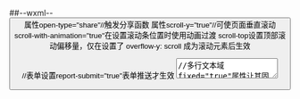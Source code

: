 ##--wxml--
<button>属性open-type="share"//触发分享函数
<scroll-view>属性scroll-y="true"//可使页面垂直滚动
scroll-with-animation="true"在设置滚动条位置时使用动画过渡
  scroll-top设置顶部滚动偏移量，仅在设置了 overflow-y: scroll 成为滚动元素后生效
<form>//表单设置report-submit="true"表单推送才生效
<textarea/>//多行文本域fixed="true"属性让其固定
<isLyricShow>可滚动视图区域,放歌词
if (!wx.cloud)是否使用云开发
traceUser: true记录访问过的用户
this.globalData = {}全局的属性或者方法
"sitemapLocation": "sitemap.json"小程序的内部搜索
"miniprogramRoot": "miniprogram/"前端代码
	"cloudfunctionRoot": "cloudfunctions/"云服务代码
  wx.cloud.callFunction({})调用云函数
  #--swiper属性
  indicator-dots="true"轮播图小点点
  autoplay="true"轮播图是否自动播放 
  interval="2000"多久切换一次 duration="1000"花费时长多久
  #--image属性
  mode="widthFix"宽度不变,高度自动变化;aspectFill短边正常显示长边减掉
  #--JS---
  Math.ceil//计算得到结果向上取整
  send//订阅消息,模板字符串推送,需在 config.json 中配置 subscribeMessage.send API 的权限
  triggerEvent//触发自定义事件处理函数
  wx.getSetting;//是否授权wx.getUserInfo;//获取用户信息
  where(关键字||条件)指定查询条件，返回带新查询条件的新的集合引用
  db.RegExp({//云函数数据库模糊搜索
          regexp:keyword,//关键字
          options:'i'//不分大小写
        })
  getCurrentPages()取到当前小程序中的界面
  RegExp.$1指的是与正则表达式匹配的第一个子匹配(.$1标志)字符串
  replace() 方法用于在字符串中用一些字符替换另一些字符，或替换一个与正则表达式匹配的子串
  test() 方法用于检测一个字符串是否匹配某个模式
  JavaScript中可以在某个元素前使用  '+'  号，这个操作是将该元素转换成Number类型，如果转换失败，那么将得到 NaN
  new Date()//可以获取当前时间并接受所给予的时间变量以时间对象的形式打印出来
  wx.navigateBack()//关闭当前页面，返回上一页面或多级页面。可通过 getCurrentPages 获取当前的页面栈，决定需要返回几层
  trim() 方法用于删除字符串的头尾空格
  exec() 方法用于检索字符串中的正则表达式的匹配
  Date.now()//返回1970年到现在的毫秒数
  wx.chooseImage()//从本地相册选择图片或使用相机拍照
  wx.cloud.uploadFile()//将本地资源上传至云存储空间
  previewImage()图片预览
  splice(开始位置,长度)//删除数组里面的元素
  *this //会校正带有 key 的组件，框架会确保他们被重新排序，而不是重新创建，以确保使组件保持自身的状态，并且提高列表渲染时的效率。
  auto-focus//自动获取焦点bindfocus//获取焦点bindblur//失去焦点
  open-type="getUserInfo"按钮的开放能力//获取当前用户的数据信息  bindgetuserinfo="自定义函数"//事件处理函数
  pageLifetimes://组件所在页面的生命周期lifetimes://组件生命周期

  
  match()查找相同的字符(通常和正则一起使用)方法可在字符串内检索指定的值，或找到一个或多个正则表达式的匹配,它返回指定的值，
  forEach() 方法用于调用数组的每个元素，并将元素传递给回调函数。
  observers:{}监听函数
  parseFloat() 函数可解析一个字符串，并返回一个浮点数。
  promise.all()所有完成之后
  promise.race()有的完成了之后 
  [...'hello']// [ "h", "e", "l", "l", "o" ]扩展运算符还可以将字符串转为真正的数组。
  对象中的扩展运算符(...)用于取出参数对象中的所有可遍历属性，拷贝到当前对象之中
  .count()返回的是对象有->属性   .total记录条数
  #--
  从第几条开始取.skip()指定查询返回结果时从指定序列后的结果开始返回，常用于分页
  .limit(...)取的条数，数量上限
  reduce('初始值','当前元素')对象实例，计算数组元素相加后的总和，说白了就是累加器。
  orderBy('属性名','desc')指定查询排序条件
  #--json
  multipleSlots: true// 启用多个插槽
  "enablePullDownRefresh":true打开下拉 wx.stopPullDownRefresh()//停止下拉动画
#--css
flex-direction: row;默认值。灵活的项目将水平显示，正如一个行一样
:nth-child(3n)//选中3的倍数的元素
flex-wrap: wrap;规定灵活的项目在必要的时候拆行或拆列。
externalClasses[]子组件接收外部样式类
 justify-content:center项目位于容器的中心
 align-items:center;居中对齐弹性盒的各项元素
 filter blur(px)给图像设置高斯模糊
  box-sizing: border-box;对元素指定宽度和高度包括了 padding 和 border 
   align-items: center;居中对齐弹性盒的各项
   font-weight:文本的粗细
   flex-grow 属性用于设置或检索弹性盒子的扩展比率 需加width:0
  (overflow: hidden;
  text-overflow: ellipsis;
  white-space: nowrap;)这三个配套使用显示...
  transform:translate(x,y)括号里的值为百分数时，会以目前元素本身的宽高做参考，比如，目前元素本身的宽为100px，高为50px， 那填(50%,50%)，则表示就是向右移动50px、向下移动25px（正百分数），添加负号（负百分数）就是向着相反的方向移动，即左、上
#--自定义属性
data-自定义名称---->在currentTarget.dataset.自定义名称
wx.setStorageSync(唯一标识,数据)把数据存储到本地wx.getStorageSync(唯一标识)
wx.setNavigationBarTitle()导航标题
background-size中的cover会缩放至图片能够铺满整个容器，而contain则是图片会缩放至整个图片都能显示完全，但是容易可能会有留白
transform: rotate(-30deg);设置旋转
transform-origin:99% 99%;设置旋转元素的基点位置
transition:(参数一动画属性如transform,参数二几秒内完成,参数三动画样式)//动画过滤
animation-play-state: paused;让动画暂停在那一刻停下
flex:1;让弹性盒模型元素都有相同的长度，且忽略它们内部的内容
flex: 1;/*搜索图标占位整个父元素1份*/
flex: 1;/*让所有弹性盒模型对象的子元素都有相同的长度，且忽略它们内部的内容：*/
bindchange拖动进度条的时候触发的事件;bindtouchend松开进度条时触发的事件
backgroundAudioManager.seek()//让音乐播放时间定为到当前移动的进度位置的时间
##--组件间通信与事件
this.triggerEvent('自定义事件')//触发自定义事件(bind:自定义事件="事件函数")//triggerEvent触发类似手枪扳机
